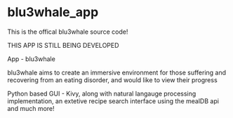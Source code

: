 # blu3whale_app
This is the offical blu3whale source code!

THIS APP IS STILL BEING DEVELOPED

App - blu3whale

blu3whale aims to create an immersive environment for those suffering and recovering from an eating disorder, and would like to view their progress

Python based GUI - Kivy, along with natural langauge processing implementation, an extetive recipe search interface using the mealDB api and much more!
